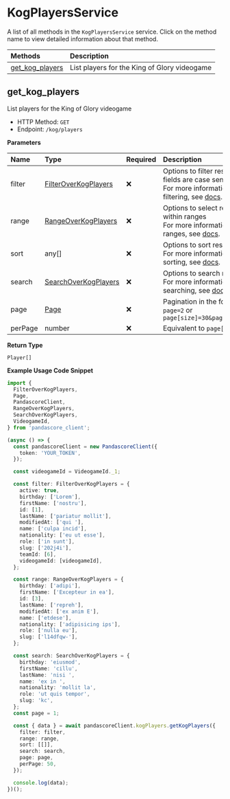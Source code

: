 # KogPlayersService

A list of all methods in the `KogPlayersService` service. Click on the method name to view detailed information about that method.

| Methods                             | Description                                  |
| :---------------------------------- | :------------------------------------------- |
| [get_kog_players](#get_kog_players) | List players for the King of Glory videogame |

## get_kog_players

List players for the King of Glory videogame

- HTTP Method: `GET`
- Endpoint: `/kog/players`

**Parameters**

| Name    | Type                                                      | Required | Description                                                                                                                                         |
| :------ | :-------------------------------------------------------- | :------- | :-------------------------------------------------------------------------------------------------------------------------------------------------- |
| filter  | [FilterOverKogPlayers](../models/FilterOverKogPlayers.md) | ❌       | Options to filter results. String fields are case sensitive <br/>For more information on filtering, see [docs](/docs/filtering-and-sorting#filter). |
| range   | [RangeOverKogPlayers](../models/RangeOverKogPlayers.md)   | ❌       | Options to select results within ranges <br/>For more information on ranges, see [docs](/docs/filtering-and-sorting#range).                         |
| sort    | any[]                                                     | ❌       | Options to sort results <br/>For more information on sorting, see [docs](/docs/filtering-and-sorting#sort).                                         |
| search  | [SearchOverKogPlayers](../models/SearchOverKogPlayers.md) | ❌       | Options to search results <br/>For more information on searching, see [docs](/docs/filtering-and-sorting#search).                                   |
| page    | [Page](../models/Page.md)                                 | ❌       | Pagination in the form of `page=2` or `page[size]=30&page[number]=2`                                                                                |
| perPage | number                                                    | ❌       | Equivalent to `page[size]`                                                                                                                          |

**Return Type**

`Player[]`

**Example Usage Code Snippet**

```typescript
import {
  FilterOverKogPlayers,
  Page,
  PandascoreClient,
  RangeOverKogPlayers,
  SearchOverKogPlayers,
  VideogameId,
} from 'pandascore_client';

(async () => {
  const pandascoreClient = new PandascoreClient({
    token: 'YOUR_TOKEN',
  });

  const videogameId = VideogameId._1;

  const filter: FilterOverKogPlayers = {
    active: true,
    birthday: ['Lorem'],
    firstName: ['nostru'],
    id: [1],
    lastName: ['pariatur mollit'],
    modifiedAt: ['qui '],
    name: ['culpa incid'],
    nationality: ['eu ut esse'],
    role: ['in sunt'],
    slug: ['202j4i'],
    teamId: [6],
    videogameId: [videogameId],
  };

  const range: RangeOverKogPlayers = {
    birthday: ['adipi'],
    firstName: ['Excepteur in ea'],
    id: [3],
    lastName: ['repreh'],
    modifiedAt: ['ex anim E'],
    name: ['etdese'],
    nationality: ['adipisicing ips'],
    role: ['nulla eu'],
    slug: ['l14dfqw-'],
  };

  const search: SearchOverKogPlayers = {
    birthday: 'eiusmod',
    firstName: 'cillu',
    lastName: 'nisi ',
    name: 'ex in ',
    nationality: 'mollit la',
    role: 'ut quis tempor',
    slug: 'kc',
  };
  const page = 1;

  const { data } = await pandascoreClient.kogPlayers.getKogPlayers({
    filter: filter,
    range: range,
    sort: [[]],
    search: search,
    page: page,
    perPage: 50,
  });

  console.log(data);
})();
```

<!-- This file was generated by liblab | https://liblab.com/ -->
